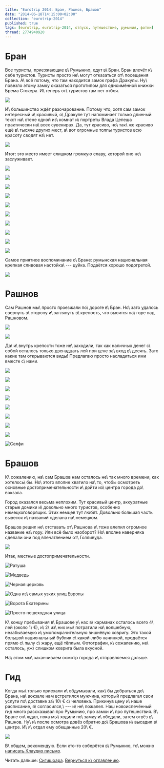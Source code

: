 ```yaml
---
title: "Eurotrip 2014: Бран, Рашнов, Брашов"
date: "2014-06-18T14:15:00+02:00"
collection: "eurotrip-2014"
published: true
tags: [eurotrip, eurotrip-2014, отпуск, путешествие, румыния, фотки]
thread: 2774940920
---
```


# Бран

Все туристы, приезжающие в\ Румынию, едут в\ Бран. Бран влечёт к\ себе туристов. Туристы просто не\ могут отказаться 
от\ посещения Брана. А\ всё потому, что там находится замок графа Дракулы. Ну\ повезло этому замку оказаться прототипом 
для одноимённой книжки Брема Стокера. И\ теперь от\ туристов там нет отбоя.

![](/images/travel/2014-06-eurotrip/bran-castle-view.jpg)

<!--more-->

И\ большинство ждёт разочарование. Потому что, хотя сам замок интересный и\ красивый, о\ Дракуле тут напоминает только 
длинный текст на\ стене одной из\ комнат и\ портреты Влада Цепеша практически на\ всех сувенирах. Да, тут красиво, 
но\ так\ же красиво ещё в\ тысяче других мест, а\ вот огромные толпы туристов всю красоту сводят на\ нет.

![](/images/travel/2014-06-eurotrip/bran-tourists.jpg)

Итог: это место имеет слишком громкую славу, которой оно не\ заслуживает.

![](/images/travel/2014-06-eurotrip/bran-1.jpg)

![](/images/travel/2014-06-eurotrip/bran-2.jpg)

![](/images/travel/2014-06-eurotrip/bran-3.jpg)

![](/images/travel/2014-06-eurotrip/bran-4.jpg)

![](/images/travel/2014-06-eurotrip/bran-5.jpg)

![](/images/travel/2014-06-eurotrip/bran-6.jpg)

![](/images/travel/2014-06-eurotrip/bran-7.jpg)

![](/images/travel/2014-06-eurotrip/bran-8.jpg)

![](/images/travel/2014-06-eurotrip/bran-9.jpg)

![](/images/travel/2014-06-eurotrip/bran-10.jpg)

Самое приятное воспоминание о\ Бране: румынская национальная крепкая сливовая настойка\ --- цуйка. Подаётся хорошо 
подогретой.

![](/images/travel/2014-06-eurotrip/bran-alcohol.jpg)

# Рашнов

Сам Рашнов мы\ просто проезжали по\ дороге в\ Бран. Но\ зато удалось свернуть в\ сторону и\ заглянуть в\ крепость, что 
высится на\ горе над Рашновом.

![](/images/travel/2014-06-eurotrip/rasnov-view-1.jpg)

![](/images/travel/2014-06-eurotrip/rasnov-view-2.jpg)

Да\ и\ внутрь крепости тоже не\ заходили, так как наличных денег с\ собой осталось только двенадцать лей при цене 
за\ вход в\ десять. Зато какие там открываются виды! Предлагаю просто насладиться ими вместе с\ нами.

![](/images/travel/2014-06-eurotrip/rasnov-1.jpg)

![](/images/travel/2014-06-eurotrip/rasnov-2.jpg)

![](/images/travel/2014-06-eurotrip/rasnov-3.jpg)

![](/images/travel/2014-06-eurotrip/rasnov-4.jpg)

![](/images/travel/2014-06-eurotrip/rasnov-5.jpg)

![](/images/travel/2014-06-eurotrip/rasnov-6.jpg)

![](/images/travel/2014-06-eurotrip/rasnov-7.jpg)

![](/images/travel/2014-06-eurotrip/rasnov-8.jpg)

![Селфи](/images/travel/2014-06-eurotrip/rasnov-selfie.jpg "Селфи")

# Брашов

К\ сожалению, на\ сам Брашов нам осталось не\ так много времени, как хотелось\ бы. Но\ этого вполне хватило на\ то, 
чтобы осмотреть основные достопримечательности и\ дойти из\ центра города до\ вокзала.

Город оказался весьма неплохим. Тут красивый центр, аккуратные старые домики и\ довольно много туристов, особенно 
немецкоговорящих. Этих немцев тут любят. Довольно большая часть вывесок и\ названий сделана на\ немецком.

Брашов решил не\ отставать от\ Рашнова и\ тоже влепил огромное название на\ гору. Или всё было наоборот? Но\ вполне 
наверняка сделали они под впечатлением от\ Голливуда.

![](/images/travel/2014-06-eurotrip/brasov-name.jpg)

Итак, местные достопримечательности.

![Ратуша](/images/travel/2014-06-eurotrip/brasov-town-hall.jpg "Ратуша")

![Медведь](/images/travel/2014-06-eurotrip/brasov-bear.jpg "Медведь")

![Черная церковь](/images/travel/2014-06-eurotrip/brasov-black-church.jpg "Черная церковь")

![Одна из\ самых узких улиц Европы](/images/travel/2014-06-eurotrip/brasov-narrow-street.jpg "Одна из самых узких улиц Европы")

![Ворота Екатерины](/images/travel/2014-06-eurotrip/brasov-katerina-gate.jpg "Ворота Екатерины")

![Просто пешеходная улица](/images/travel/2014-06-eurotrip/brasov-street.jpg "Просто пешеходная улица")

К\ концу пребывания в\ Брашове у\ нас в\ карманах осталось всего 4\ лей (около 1\ €), и\ 2\ из\ них мы\ потратили 
на\ волшебную, незабываемую и\ умопомрачительную вишнёвую ковригу. Это такой большой национальный бублик 
с\ какой-либо начинкой, продаётся прямо с\ пылу с\ жару, ещё тёплым. Фотографии, к\ сожалению, не\ осталось,
уж\ слишком коврига была вкусной.

На\ этом мы\ заканчиваем осмотр города и\ отправляемся дальше.

# Гид

Когда мы\ только приехали и\ обдумывали, как\ бы добраться до\ Брана, на\ вокзале нам встретился мужчина, который 
предлагал свои услуги по\ доставке за\ 10\ € с\ человека. Прикинув цену и\ наше расписание, я\ согласился,\ --- 
и\ не\ пожалел. Наш новоиспечённый гид много рассказывал про Румынию, про замки и\ про путешествия. В\ Бране он\ ждал, 
пока мы\ ходили по\ замку и\ обедали, затем отвёз в\ Рашнов. Ну\ и\ после осмотра довёз обратно до\ Брашова и\ высадил 
в\ центре. И\ я\ отдал ему обещанные 20\ €.

![](/images/travel/2014-06-eurotrip/brasov-guide.jpg)

В\ общем, рекомендую. Если кто-то соберётся в\ Румынию, то\ можно [написать Клаудио
письмо](mailto:claudiohutu@hotmail.com).

Читать дальше: [Сигишоара](/post/eurotrip-2014-sighisoara/). [Вернуться к\ оглавлению](/post/eurotrip-2014/).

